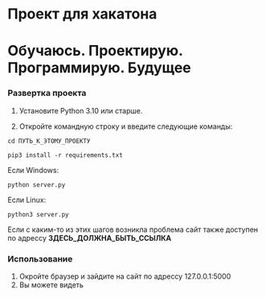 # Проект для хакатона
# Обучаюсь. Проектирую. Программирую. Будущее

### Развертка проекта
1. Установите Python 3.10 или старше.

2. Откройте командную строку и введите следующие команды:


`cd ПУТЬ_К_ЭТОМУ_ПРОЕКТУ`

`pip3 install -r requirements.txt`

Если Windows:

`python server.py`

Если Linux:

`python3 server.py`

Если с каким-то из этих шагов возникла проблема сайт также доступен по адрессу __ЗДЕСЬ_ДОЛЖНА_БЫТЬ_ССЫЛКА__
### Использование

1. Окройте браузер и зайдите на сайт по адрессу 127.0.0.1:5000
2. Вы можете видеть 
